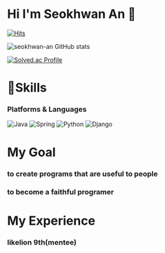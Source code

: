 # Hi I'm Seokhwan An 👋

[![Hits](https://hits.seeyoufarm.com/api/count/incr/badge.svg?url=https%3A%2F%2Fgithub.com%2Fseokhwan-an&count_bg=%23FA9A01&title_bg=%23555555&icon=&icon_color=%23E7E7E7&title=hits&edge_flat=false)](https://hits.seeyoufarm.com)

![seokhwan-an GitHub stats](https://github-readme-stats.vercel.app/api?username=seokhwan-an&show_icons=true&theme=radical)

[![Solved.ac
Profile](http://mazassumnida.wtf/api/generate_badge?boj=asok369258)](https://solved.ac/asok369258/)

# 🌱Skills
### Platforms & Languages
![Java](https://img.shields.io/badge/Java-007396.svg?&style=for-the-badge&logo=Java&logoColor=white)
![Spring](https://img.shields.io/badge/Spring-6DB33F.svg?&style=for-the-badge&logo=Spring&logoColor=white)
![Python](https://img.shields.io/badge/Python-3776AB.svg?&style=for-the-badge&logo=Python&logoColor=white)
![Django](https://img.shields.io/badge/Django-1572B6.svg?&style=for-the-badge&logo=Django&logoColor=white)

# My Goal
### to create programs that are useful to people
### to become a faithful programer 
# My Experience
### likelion 9th(mentee)
<!--
**seokhwan-an/seokhwan-an** is a ✨ _special_ ✨ repository because its `README.md` (this file) appears on your GitHub profile.

Here are some ideas to get you started:

- 🔭 I’m currently working on ...
- 🌱 I’m currently learning ...
- 👯 I’m looking to collaborate on ...
- 🤔 I’m looking for help with ...
- 💬 Ask me about ...
- 📫 How to reach me: ...
- 😄 Pronouns: ...
- ⚡ Fun fact: ...
-->
